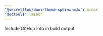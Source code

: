 ```yaml
---
'@secretflow/dumi-theme-sphinx-mdx': minor
'doctools': minor
---
```


Include GitHub info in build output
